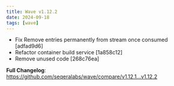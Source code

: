 ```yaml
---
title: Wave v1.12.2
date: 2024-09-18
tags: [wave]
---
```


- Fix Remove entries permanently from stream once consumed [adfad9d6]
- Refactor container build service [1a858c12]
- Remove unused code [268c76ea]

**Full Changelog**: https://github.com/seqeralabs/wave/compare/v1.12.1...v1.12.2
